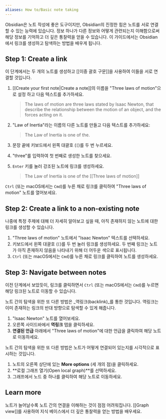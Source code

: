 ```yaml
---
aliases: How to/Basic note taking
---
```


Obsidian은 노트 작성에 좋은 도구이지만, Obsidian의 진정한 힘은 노트를 서로 연결할 수 있는 능력에 있습니다. 정보 하나가 다른 정보와 어떻게 관련되는지 이해함으로써 해당 정보를 기억하고 더 깊은 통찰력을 얻을 수 있습니다. 이 가이드에서는 Obsidian에서 링크를 생성하고 탐색하는 방법을 배우게 됩니다.

## Step 1: Create a link

이 단계에서는 두 개의 노트를 생성하고 \[\[이중 괄호 구문\]\]을 사용하여 이들을 서로 연결할 것입니다.

1. [[Create your first note|Create a note]]의 이름을 "Three laws of motion"으로 설정 하고 다음 텍스트를 추가하세요.

   > The laws of motion are three laws stated by Isaac Newton, that describe the relationship between the motion of an object, and the forces acting on it.

2. "Law of Inertia"라는 이름의 다른 노트를 만들고 다음 텍스트를 추가하세요:

   > The Law of Inertia is one of the.

3. 문장 끝에 키보드에서 왼쪽 대괄호 (`[`)를 두 번 누르세요.
4. "three"를 입력하여 첫 번째로 생성한 노트를 찾으세요.
5. `Enter` 키를 눌러 강조된 노트에 링크를 생성하세요.

   > The Law of Inertia is one of the \[\[Three laws of motion\]\]

`Ctrl` (또는 macOS에서는 `Cmd`)를 누른 채로 링크를 클릭하여 "Three laws of motion" 노트를 열어보세요.

## Step 2: Create a link to a non-existing note

나중에 특정 주제에 대해 더 자세히 알아보고 싶을 때, 아직 존재하지 않는 노트에 대한 링크를 생성할 수 있습니다.

1. "Three laws of motion" 노트에서 "Isaac Newton" 텍스트를 선택하세요.
2. 키보드에서 왼쪽 대괄호 (`[`)를 두 번 눌러 링크를 생성하세요. 두 번째 링크는 노트가 아직 존재하지 않음을 나타내기 위해 더 어두운 색으로 표시됩니다.
3. `Ctrl` (또는 macOS에서는 `Cmd`)를 누른 채로 링크를 클릭하여 노트를 생성하세요.

## Step 3: Navigate between notes

이전 단계에서 보았듯이, 링크를 클릭하면서 `Ctrl` (또는 macOS에서는 `Cmd`)를 누르면 해당 링크된 노트로 이동할 수 있습니다.

노트 간의 탐색을 위한 또 다른 방법은 _역링크(backlink)_를 통한 것입니다. 역링크는 이미 존재하는 링크의 반대 방향으로 탐색할 수 있게 해줍니다.

1. "Isaac Newton" 노트를 열어보세요.
2. 오른쪽 사이드바에서 **역링크** 탭을 클릭하세요.
3. **연결된 언급** 아래에서 "Three laws of motion"에 대한 언급을 클릭하여 해당 노트로 이동하세요.

노트 간의 탐색을 위한 또 다른 방법은 노트가 어떻게 연결되어 있는지를 시각적으로 표시하는 것입니다.

1. 노트의 오른쪽 상단에 있는 **More options** (세 개의 점)을 클릭하세요.
2. **로컬 그래프 열기(Open local graph)**를 선택하세요.
3. 그래프에서 노드 중 하나를 클릭하여 해당 노트로 이동하세요.

## Learn more

노트가 늘어날수록 노트 간의 연결을 이해하는 것이 점점 어려워집니다. [[Graph view]]를 사용하여 지식 베이스에서 더 깊은 통찰력을 얻는 방법을 배우세요.
